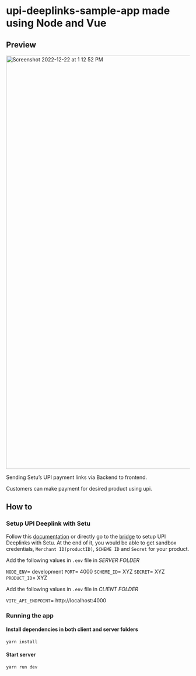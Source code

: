 # upi-deeplinks-sample-app made using Node and Vue

## Preview
<img width="1131" alt="Screenshot 2022-12-22 at 1 12 52 PM" src="https://user-images.githubusercontent.com/76595361/209083136-55da0e9e-5272-4889-9ab4-ad935af7e2e1.png">


Sending Setu’s UPI payment links via Backend to frontend.

Customers can make payment for desired product using upi.

## How to

### Setup UPI Deeplink with Setu

Follow this [documentation](https://docs.setu.co/payments/upi-deeplinks/quickstart) or directly go to the [bridge](https://bridge.setu.co/) to setup UPI Deeplinks with Setu. At the end of it, you would be able to get sandbox credentials, `Merchant ID(productID)`, `SCHEME ID` and `Secret` for your product.

Add the following values in `.env` file in *SERVER FOLDER*

`NODE_ENV`= development
`PORT`= 4000
`SCHEME_ID`= XYZ
`SECRET`= XYZ
`PRODUCT_ID`= XYZ

Add the following values in `.env` file in *CLIENT FOLDER*

`VITE_API_ENDPOINT`= http://localhost:4000


### Running the app

#### Install dependencies in both client and server folders

`yarn install`

#### Start server

`yarn run dev`
